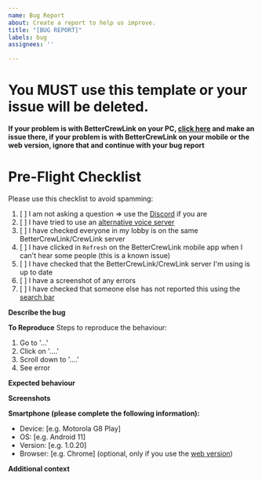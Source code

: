 ```yaml
---
name: Bug Report
about: Create a report to help us improve.
title: "[BUG REPORT]"
labels: bug
assignees: ''

---
```


# You MUST use this template or your issue will be deleted.
**If your problem is with BetterCrewLink on your PC, [click here](https://github.com/OhMyGuus/BetterCrewLink/issues) and make an issue there, if your problem is with BetterCrewLink on your mobile or the web version, ignore that and continue with your bug report**

# Pre-Flight Checklist
Please use this checklist to avoid spamming:

1. [ ] I am not asking a question => use the [Discord](https://discord.gg/qDqTzvj4SH) if you are
2. [ ] I have tried to use an [alternative voice server](https://bettercrewl.ink/)
3. [ ] I have checked everyone in my lobby is on the same BetterCrewLink/CrewLink server
4. [ ] I have clicked in `Refresh` on the BetterCrewLink mobile app when I can't hear some people (this is a known issue)
5. [ ] I have checked that the BetterCrewLink/CrewLink server I'm using is up to date
6. [ ] I have a screenshot of any errors
7. [ ] I have checked that someone else has not reported this using the [search bar](https://github.com/OhMyGuus/BetterCrewlink-mobile/issues?q=is%3Aissue)

**Describe the bug**
<!-- A clear and concise description of what the bug is. -->

**To Reproduce**
Steps to reproduce the behaviour:
1. Go to '...'
2. Click on '....'
3. Scroll down to '....'
4. See error

**Expected behaviour**
<!-- A clear and concise description of what you expected to happen. -->

**Screenshots**
<!-- If applicable, add screenshots to help explain your problem. -->

**Smartphone (please complete the following information):**
 - Device: [e.g. Motorola G8 Play]
 - OS: [e.g. Android 11]
 - Version: [e.g. 1.0.20]
 - Browser: [e.g. Chrome] (optional, only if you use the [web version](https://web.bettercrewl.ink/))

**Additional context**
<!-- Add any other context about the problem here. -->
